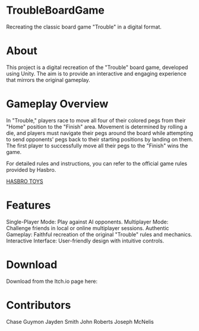 # TroubleBoardGame
Recreating the classic board game "Trouble" in a digital format.

# About
This project is a digital recreation of the "Trouble" board game, developed using Unity. The aim is to provide an interactive and engaging experience that mirrors the original gameplay.

# Gameplay Overview
In "Trouble," players race to move all four of their colored pegs from their "Home" position to the "Finish" area. Movement is determined by rolling a die, and players must navigate their pegs around the board while attempting to send opponents' pegs back to their starting positions by landing on them. The first player to successfully move all their pegs to the "Finish" wins the game.

For detailed rules and instructions, you can refer to the official game rules provided by Hasbro.

[HASBRO TOYS](https://www.hasbro.com/common/instruct/trouble.pdf)

# Features
Single-Player Mode: Play against AI opponents.
Multiplayer Mode: Challenge friends in local or online multiplayer sessions.
Authentic Gameplay: Faithful recreation of the original "Trouble" rules and mechanics.
Interactive Interface: User-friendly design with intuitive controls.

# Download
Download from the Itch.io page here: 

# Contributors
Chase Guymon
Jayden Smith
John Roberts
Joseph McNelis
